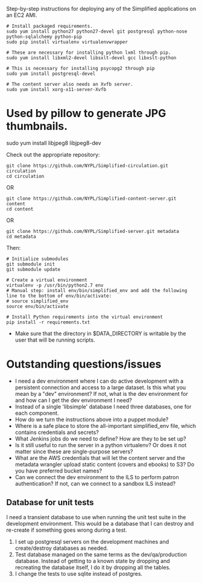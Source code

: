 Step-by-step instructions for deploying any of the Simplified applications on an EC2 AMI.

```
# Install packaged requirements.
sudo yum install python27 python27-devel git postgresql python-nose python-sqlalchemy python-pip 
sudo pip install virtualenv virtualenvwrapper

# These are necessary for installing python lxml through pip.
sudo yum install libxml2-devel libsxlt-devel gcc libxslt-python

# This is necessary for installing psycopg2 through pip
sudo yum install postgresql-devel

# The content server also needs an Xvfb server.
sudo yum install xorg-x11-server-Xvfb
```

# Used by pillow to generate JPG thumbnails.
sudo yum install libjpeg8 libjpeg8-dev

Check out the appropriate repository:

```
git clone https://github.com/NYPL/Simplified-circulation.git circulation
cd circulation
```

OR

```
git clone https://github.com/NYPL/Simplified-content-server.git content
cd content
```

OR

```
git clone https://github.com/NYPL/Simplified-server.git metadata
cd metadata
```

Then:

```
# Initialize submodules
git submodule init
git submodule update

# Create a virtual environment
virtualenv -p /usr/bin/python2.7 env
# Manual step: install env/bin/simplified_env and add the following line to the bottom of env/bin/activate:
# source simplified_env
source env/bin/activate

# Install Python requirements into the virtual environment
pip install -r requirements.txt

```

* Make sure that the directory in $DATA_DIRECTORY is writable by the user that will be running scripts.

# Outstanding questions/issues

* I need a dev environment where I can do active development with a persistent connection and access to a large dataset. Is this what you mean by a "dev" environment? If not, what is the dev environment for and how can I get the dev environment I need?
* Instead of a single 'libsimple' database I need three databases, one for each component.
* How do we turn the instructions above into a puppet module?
* Where is a safe place to store the all-important simplified_env file, which contains credentials and secrets?
* What Jenkins jobs do we need to define? How are they to be set up?
* Is it still useful to run the server in a python virtualenv? Or does it not matter since these are single-purpose servers?
* What are the AWS credentials that will let the content server and the metadata wrangler upload static content (covers and ebooks) to S3? Do you have preferred bucket names?
* Can we connect the dev environment to the ILS to perform patron authentication? If not, can we connect to a sandbox ILS instead?

## Database for unit tests

I need a transient database to use when running the unit test suite in the development environment. This would be a database that I can destroy and re-create if something goes wrong during a test.

1. I set up postgresql servers on the development machines and create/destroy databases as needed.
2. Test database managed on the same terms as the dev/qa/production database. Instead of getting to a known state by dropping and recreating the database itself, I do it by dropping all the tables.
3. I change the tests to use sqlite instead of postgres.